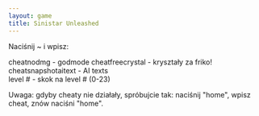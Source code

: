 ```yaml
---
layout: game
title: Sinistar Unleashed
---
```


Naciśnij ~ i wpisz:

cheatnodmg 		- godmode
cheatfreecrystal 		- kryształy za friko!
cheatsnapshotaitext	- AI texts          
level # 			- skok na level # (0-23)

Uwaga: gdyby cheaty nie działały, spróbujcie tak:  naciśnij "home", 
wpisz 
cheat, znów naciśni "home".
